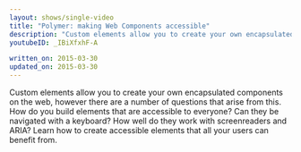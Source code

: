 ```yaml
---
layout: shows/single-video
title: "Polymer: making Web Components accessible"
description: "Custom elements allow you to create your own encapsulated components on the web, however there are a number of questions that arise from this. How do you build elements that are accessible to everyone? Can they be navigated with a keyboard? How well do they work with screenreaders and ARIA? Learn how to create accessible elements that all your users can benefit from."
youtubeID: _IBiXfxhF-A

written_on: 2015-03-30
updated_on: 2015-03-30
---
```


Custom elements allow you to create your own encapsulated components on the web, however there are a number of questions that arise from this. How do you build elements that are accessible to everyone? Can they be navigated with a keyboard? How well do they work with screenreaders and ARIA? Learn how to create accessible elements that all your users can benefit from.
